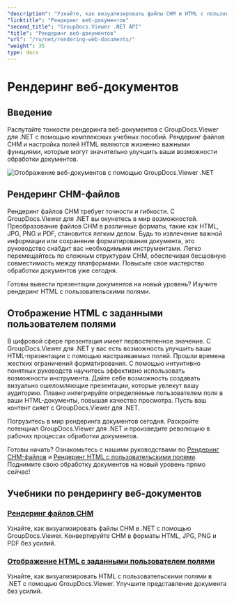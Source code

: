```yaml
---
"description": "Узнайте, как визуализировать файлы CHM и HTML с пользовательскими полями в .NET с помощью GroupDocs.Viewer. Легко конвертируйте форматы CHM в HTML, JPG, PNG и PDF."
"linktitle": "Рендеринг веб-документов"
"second_title": "GroupDocs.Viewer .NET API"
"title": "Рендеринг веб-документов"
"url": "/ru/net/rendering-web-documents/"
"weight": 35
type: docs
---
```

# Рендеринг веб-документов

## Введение

Распутайте тонкости рендеринга веб-документов с GroupDocs.Viewer для .NET с помощью комплексных учебных пособий. Рендеринг файлов CHM и настройка полей HTML являются жизненно важными функциями, которые могут значительно улучшить ваши возможности обработки документов.

![Отображение веб-документов с помощью GroupDocs.Viewer .NET](/viewer/rendering-web-documents/image.png)

## Рендеринг CHM-файлов

Рендеринг файлов CHM требует точности и гибкости. С GroupDocs.Viewer для .NET вы окунетесь в мир возможностей. Преобразование файлов CHM в различные форматы, такие как HTML, JPG, PNG и PDF, становится легким делом. Будь то извлечение важной информации или сохранение форматирования документа, это руководство снабдит вас необходимыми инструментами. Легко перемещайтесь по сложным структурам CHM, обеспечивая бесшовную совместимость между платформами. Повысьте свое мастерство обработки документов уже сегодня.

Готовы вывести презентации документов на новый уровень? Изучите рендеринг HTML с пользовательскими полями.

## Отображение HTML с заданными пользователем полями

В цифровой сфере презентация имеет первостепенное значение. С GroupDocs.Viewer для .NET у вас есть возможность улучшить ваши HTML-презентации с помощью настраиваемых полей. Прошли времена жестких ограничений форматирования. С помощью интуитивно понятных руководств научитесь эффективно использовать возможности инструмента. Дайте себе возможность создавать визуально ошеломляющие презентации, которые увлекут вашу аудиторию. Плавно интегрируйте определяемые пользователем поля в ваши HTML-документы, повышая качество просмотра. Пусть ваш контент сияет с GroupDocs.Viewer для .NET.

Погрузитесь в мир рендеринга документов сегодня. Раскройте потенциал GroupDocs.Viewer для .NET и произведите революцию в рабочих процессах обработки документов.

Готовы начать? Ознакомьтесь с нашими руководствами по [Рендеринг CHM-файлов](./render-chm/) и [Рендеринг HTML с пользовательскими полями](./render-html-margins/). Поднимите свою обработку документов на новый уровень прямо сейчас!
## Учебники по рендерингу веб-документов
### [Рендеринг файлов CHM](./render-chm/)
Узнайте, как визуализировать файлы CHM в .NET с помощью GroupDocs.Viewer. Конвертируйте CHM в форматы HTML, JPG, PNG и PDF без усилий.
### [Отображение HTML с заданными пользователем полями](./render-html-margins/)
Узнайте, как визуализировать HTML с пользовательскими полями в .NET с помощью GroupDocs.Viewer. Улучшите представление документа без усилий.